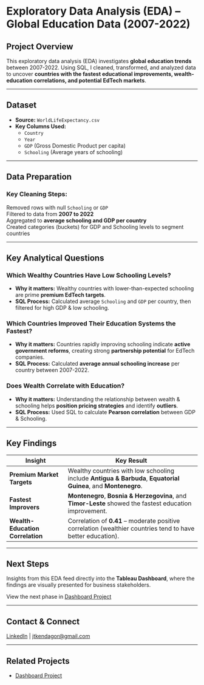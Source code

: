 # Exploratory Data Analysis (EDA) – Global Education Data (2007-2022)

## Project Overview
This exploratory data analysis (EDA) investigates **global education trends** between 2007-2022. Using SQL, I cleaned, transformed, and analyzed data to uncover **countries with the fastest educational improvements, wealth-education correlations, and potential EdTech markets**.

---

## Dataset
- **Source:** `WorldLifeExpectancy.csv`  
- **Key Columns Used:**  
    - `Country`  
    - `Year`  
    - `GDP` (Gross Domestic Product per capita)  
    - `Schooling` (Average years of schooling)

---

## Data Preparation
### Key Cleaning Steps:
Removed rows with null `Schooling` or `GDP`  
Filtered to data from **2007 to 2022**  
Aggregated to **average schooling and GDP per country**  
Created categories (buckets) for GDP and Schooling levels to segment countries

---

## Key Analytical Questions
### Which Wealthy Countries Have Low Schooling Levels?
- **Why it matters:** Wealthy countries with lower-than-expected schooling are prime **premium EdTech targets**.
- **SQL Process:** Calculated average `Schooling` and `GDP` per country, then filtered for high GDP & low schooling.

### Which Countries Improved Their Education Systems the Fastest?
- **Why it matters:** Countries rapidly improving schooling indicate **active government reforms**, creating strong **partnership potential** for EdTech companies.
- **SQL Process:** Calculated **average annual schooling increase** per country between 2007-2022.

### Does Wealth Correlate with Education?
- **Why it matters:** Understanding the relationship between wealth & schooling helps **position pricing strategies** and identify **outliers**.
- **SQL Process:** Used SQL to calculate **Pearson correlation** between GDP & Schooling.

---

## Key Findings
| Insight | Key Result |
|---|---|
| **Premium Market Targets** | Wealthy countries with low schooling include **Antigua & Barbuda**, **Equatorial Guinea**, and **Montenegro**. |
| **Fastest Improvers** | **Montenegro**, **Bosnia & Herzegovina**, and **Timor-Leste** showed the fastest education improvement. |
| **Wealth-Education Correlation** | Correlation of **0.41** – moderate positive correlation (wealthier countries tend to have better education). |

---

## Next Steps
Insights from this EDA feed directly into the **Tableau Dashboard**, where the findings are visually presented for business stakeholders.

View the next phase in [Dashboard Project](https://github.com/tirop/Global_Education_Analysis/blob/main/Dashboard/README.md)

---

## Contact & Connect
[LinkedIn](https://www.linkedin.com/in/joshuakendagor/) | jtkendagor@gmail.com

---

## Related Projects
- [Dashboard Project](https://github.com/tirop/Global_Education_Analysis/blob/main/Dashboard/README.md)


